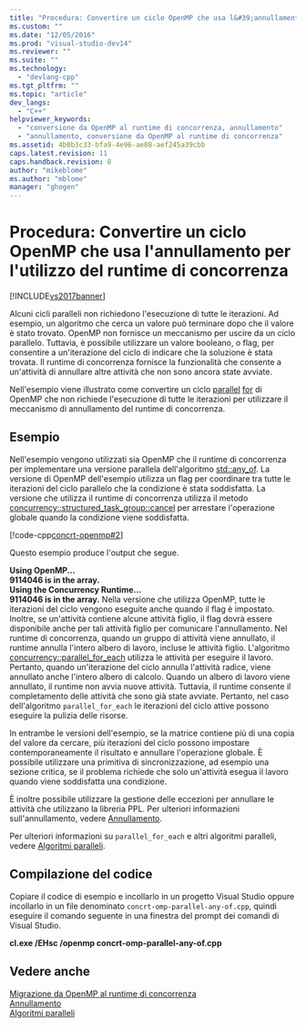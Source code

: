 ```yaml
---
title: "Procedura: Convertire un ciclo OpenMP che usa l&#39;annullamento per l&#39;utilizzo del runtime di concorrenza | Microsoft Docs"
ms.custom: ""
ms.date: "12/05/2016"
ms.prod: "visual-studio-dev14"
ms.reviewer: ""
ms.suite: ""
ms.technology: 
  - "devlang-cpp"
ms.tgt_pltfrm: ""
ms.topic: "article"
dev_langs: 
  - "C++"
helpviewer_keywords: 
  - "conversione da OpenMP al runtime di concorrenza, annullamento"
  - "annullamento, conversione da OpenMP al runtime di concorrenza"
ms.assetid: 4b0b3c33-bfa9-4e96-ae08-aef245a39cbb
caps.latest.revision: 11
caps.handback.revision: 8
author: "mikeblome"
ms.author: "mblome"
manager: "ghogen"
---
```

# Procedura: Convertire un ciclo OpenMP che usa l&#39;annullamento per l&#39;utilizzo del runtime di concorrenza
[!INCLUDE[vs2017banner](../../assembler/inline/includes/vs2017banner.md)]

Alcuni cicli paralleli non richiedono l'esecuzione di tutte le iterazioni.  Ad esempio, un algoritmo che cerca un valore può terminare dopo che il valore è stato trovato.  OpenMP non fornisce un meccanismo per uscire da un ciclo parallelo.  Tuttavia, è possibile utilizzare un valore booleano, o flag, per consentire a un'iterazione del ciclo di indicare che la soluzione è stata trovata.  Il runtime di concorrenza fornisce la funzionalità che consente a un'attività di annullare altre attività che non sono ancora state avviate.  
  
 Nell'esempio viene illustrato come convertire un ciclo [parallel](../../parallel/openmp/reference/parallel.md) [for](../../parallel/openmp/reference/for-openmp.md) di OpenMP che non richiede l'esecuzione di tutte le iterazioni per utilizzare il meccanismo di annullamento del runtime di concorrenza.  
  
## Esempio  
 Nell'esempio vengono utilizzati sia OpenMP che il runtime di concorrenza per implementare una versione parallela dell'algoritmo [std::any\_of](../Topic/any_of.md).  La versione di OpenMP dell'esempio utilizza un flag per coordinare tra tutte le iterazioni del ciclo parallelo che la condizione è stata soddisfatta.  La versione che utilizza il runtime di concorrenza utilizza il metodo [concurrency::structured\_task\_group::cancel](../Topic/structured_task_group::cancel%20Method.md) per arrestare l'operazione globale quando la condizione viene soddisfatta.  
  
 [!code-cpp[concrt-openmp#2](../../parallel/concrt/codesnippet/CPP/convert-an-openmp-loop-that-uses-cancellation_1.cpp)]  
  
 Questo esempio produce l'output che segue.  
  
  **Using OpenMP...**  
**9114046 is in the array.**  
**Using the Concurrency Runtime...**  
**9114046 is in the array.** Nella versione che utilizza OpenMP, tutte le iterazioni del ciclo vengono eseguite anche quando il flag è impostato.  Inoltre, se un'attività contiene alcune attività figlio, il flag dovrà essere disponibile anche per tali attività figlio per comunicare l'annullamento.  Nel runtime di concorrenza, quando un gruppo di attività viene annullato, il runtime annulla l'intero albero di lavoro, incluse le attività figlio.  L'algoritmo [concurrency::parallel\_for\_each](../Topic/parallel_for_each%20Function.md) utilizza le attività per eseguire il lavoro.  Pertanto, quando un'iterazione del ciclo annulla l'attività radice, viene annullato anche l'intero albero di calcolo.  Quando un albero di lavoro viene annullato, il runtime non avvia nuove attività.  Tuttavia, il runtime consente il completamento delle attività che sono già state avviate.  Pertanto, nel caso dell'algoritmo `parallel_for_each` le iterazioni del ciclo attive possono eseguire la pulizia delle risorse.  
  
 In entrambe le versioni dell'esempio, se la matrice contiene più di una copia del valore da cercare, più iterazioni del ciclo possono impostare contemporaneamente il risultato e annullare l'operazione globale.  È possibile utilizzare una primitiva di sincronizzazione, ad esempio una sezione critica, se il problema richiede che solo un'attività esegua il lavoro quando viene soddisfatta una condizione.  
  
 È inoltre possibile utilizzare la gestione delle eccezioni per annullare le attività che utilizzano la libreria PPL.  Per ulteriori informazioni sull'annullamento, vedere [Annullamento](../../parallel/concrt/cancellation-in-the-ppl.md).  
  
 Per ulteriori informazioni su `parallel_for_each` e altri algoritmi paralleli, vedere [Algoritmi paralleli](../../parallel/concrt/parallel-algorithms.md).  
  
## Compilazione del codice  
 Copiare il codice di esempio e incollarlo in un progetto Visual Studio oppure incollarlo in un file denominato `concrt-omp-parallel-any-of.cpp`, quindi eseguire il comando seguente in una finestra del prompt dei comandi di Visual Studio.  
  
 **cl.exe \/EHsc \/openmp concrt\-omp\-parallel\-any\-of.cpp**  
  
## Vedere anche  
 [Migrazione da OpenMP al runtime di concorrenza](../../parallel/concrt/migrating-from-openmp-to-the-concurrency-runtime.md)   
 [Annullamento](../../parallel/concrt/cancellation-in-the-ppl.md)   
 [Algoritmi paralleli](../../parallel/concrt/parallel-algorithms.md)
